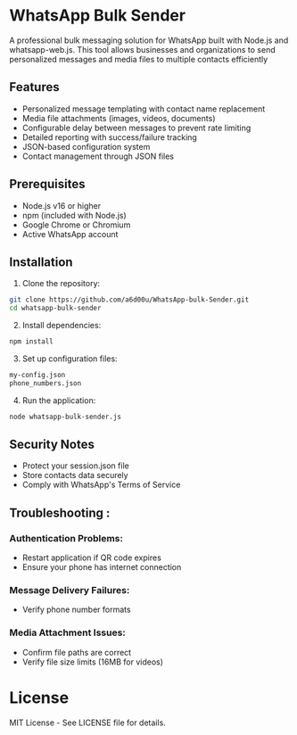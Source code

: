 # WhatsApp Bulk Sender

A professional bulk messaging solution for WhatsApp built with Node.js and whatsapp-web.js. This tool allows businesses and organizations to send personalized messages and media files to multiple contacts efficiently

## Features

- Personalized message templating with contact name replacement
- Media file attachments (images, videos, documents)
- Configurable delay between messages to prevent rate limiting
- Detailed reporting with success/failure tracking
- JSON-based configuration system
- Contact management through JSON files

## Prerequisites

- Node.js v16 or higher
- npm (included with Node.js)
- Google Chrome or Chromium
- Active WhatsApp account

## Installation

1. Clone the repository:
```bash
git clone https://github.com/a6d00u/WhatsApp-bulk-Sender.git
cd whatsapp-bulk-sender
```

2. Install dependencies:
```bash
npm install
```
3. Set up configuration files:
```bash
my-config.json
phone_numbers.json
```
4. Run the application:
```bash
node whatsapp-bulk-sender.js
```
## Security Notes

- Protect your session.json file
- Store contacts data securely
- Comply with WhatsApp's Terms of Service

## Troubleshooting :

### Authentication Problems:
- Restart application if QR code expires
- Ensure your phone has internet connection

### Message Delivery Failures:
- Verify phone number formats

### Media Attachment Issues:
- Confirm file paths are correct
- Verify file size limits (16MB for videos)

# License

MIT License - See LICENSE file for details.
